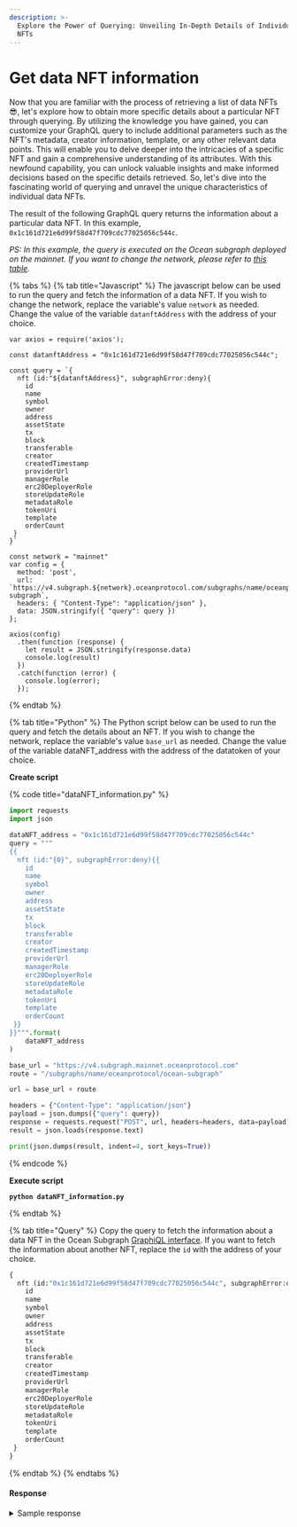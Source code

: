 ```yaml
---
description: >-
  Explore the Power of Querying: Unveiling In-Depth Details of Individual Data
  NFTs
---
```


# Get data NFT information

Now that you are familiar with the process of retrieving a list of data NFTs 😎, let's explore how to obtain more specific details about a particular NFT through querying. By utilizing the knowledge you have gained, you can customize your GraphQL query to include additional parameters such as the NFT's metadata, creator information, template, or any other relevant data points. This will enable you to delve deeper into the intricacies of a specific NFT and gain a comprehensive understanding of its attributes. With this newfound capability, you can unlock valuable insights and make informed decisions based on the specific details retrieved. So, let's dive into the fascinating world of querying and unravel the unique characteristics of individual data NFTs.



The result of the following GraphQL query returns the information about a particular data NFT. In this example, `0x1c161d721e6d99f58d47f709cdc77025056c544c`.

_PS: In this example, the query is executed on the Ocean subgraph deployed on the mainnet. If you want to change the network, please refer to_ [_this table_](broken-reference)_._

{% tabs %}
{% tab title="Javascript" %}
The javascript below can be used to run the query and fetch the information of a data NFT. If you wish to change the network, replace the variable's value `network` as needed. Change the value of the variable `datanftAddress` with the address of your choice.

```runkit  nodeVersion="18.x.x"
var axios = require('axios');

const datanftAddress = "0x1c161d721e6d99f58d47f709cdc77025056c544c";

const query = `{
  nft (id:"${datanftAddress}", subgraphError:deny){
    id
    name
    symbol
    owner
    address
    assetState
    tx
    block
    transferable
    creator
    createdTimestamp
    providerUrl
    managerRole
    erc20DeployerRole
    storeUpdateRole
    metadataRole
    tokenUri
    template
    orderCount
 }
}`

const network = "mainnet"
var config = {
  method: 'post',
  url: `https://v4.subgraph.${network}.oceanprotocol.com/subgraphs/name/oceanprotocol/ocean-subgraph`,
  headers: { "Content-Type": "application/json" },
  data: JSON.stringify({ "query": query })
};

axios(config)
  .then(function (response) {
    let result = JSON.stringify(response.data)
    console.log(result)
  })
  .catch(function (error) {
    console.log(error);
  });

```
{% endtab %}

{% tab title="Python" %}
The Python script below can be used to run the query and fetch the details about an NFT. If you wish to change the network, replace the variable's value `base_url` as needed. Change the value of the variable dataNFT\_address with the address of the datatoken of your choice.

**Create script**

{% code title="dataNFT_information.py" %}
```python
import requests
import json

dataNFT_address = "0x1c161d721e6d99f58d47f709cdc77025056c544c"
query = """
{{
  nft (id:"{0}", subgraphError:deny){{
    id
    name
    symbol
    owner
    address
    assetState
    tx
    block
    transferable
    creator
    createdTimestamp
    providerUrl
    managerRole
    erc20DeployerRole
    storeUpdateRole
    metadataRole
    tokenUri
    template
    orderCount
 }}
}}""".format(
    dataNFT_address
)

base_url = "https://v4.subgraph.mainnet.oceanprotocol.com"
route = "/subgraphs/name/oceanprotocol/ocean-subgraph"

url = base_url + route

headers = {"Content-Type": "application/json"}
payload = json.dumps({"query": query})
response = requests.request("POST", url, headers=headers, data=payload)
result = json.loads(response.text)

print(json.dumps(result, indent=4, sort_keys=True))
```
{% endcode %}

**Execute script**

<pre class="language-bash"><code class="lang-bash"><strong>python dataNFT_information.py
</strong></code></pre>
{% endtab %}

{% tab title="Query" %}
Copy the query to fetch the information about a data NFT in the Ocean Subgraph [GraphiQL interface](https://v4.subgraph.mainnet.oceanprotocol.com/subgraphs/name/oceanprotocol/ocean-subgraph/graphql). If you want to fetch the information about another NFT, replace the `id` with the address of your choice.

```graphql
{
  nft (id:"0x1c161d721e6d99f58d47f709cdc77025056c544c", subgraphError:deny){
    id
    name
    symbol
    owner
    address
    assetState
    tx
    block
    transferable
    creator
    createdTimestamp
    providerUrl
    managerRole
    erc20DeployerRole
    storeUpdateRole
    metadataRole
    tokenUri
    template
    orderCount
 }
}
```
{% endtab %}
{% endtabs %}

#### Response

<details>

<summary>Sample response</summary>

```json
{
  "data": {
    "nft": {
      "address": "0x1c161d721e6d99f58d47f709cdc77025056c544c",
      "assetState": 0,
      "block": 15185270,
      "createdTimestamp": 1658397870,
      "creator": "0xd30dd83132f2227f114db8b90f565bca2832afbd",
      "erc20DeployerRole": [
        "0x1706df1f2d93558d1d77bed49ccdb8b88fafc306"
      ],
      "id": "0x1c161d721e6d99f58d47f709cdc77025056c544c",
      "managerRole": [
        "0xd30dd83132f2227f114db8b90f565bca2832afbd"
      ],
      "metadataRole": null,
      "name": "Ocean Data NFT",
      "orderCount": "1",
      "owner": "0xd30dd83132f2227f114db8b90f565bca2832afbd",
      "providerUrl": "https://v4.provider.mainnet.oceanprotocol.com",
      "storeUpdateRole": null,
      "symbol": "OCEAN-NFT",
      "template": "",
      "tokenUri": "<removed>",
      "transferable": true,
      "tx": "0x327a9da0d2e9df945fd2f8e10b1caa77acf98e803c5a2f588597172a0bcbb93a"
    }
  }
}
```

</details>
